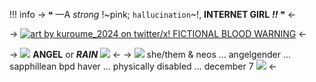 !!! info
	-> ❝ —A *strong* !~pink; `hallucination`~!, **INTERNET GIRL** ***!!*** ❞ <-

-> [![art by kuroume_2024 on twitter/x! FICTIONAL BLOOD WARNING](https://i.postimg.cc/5tnTtnPm/kangel.png)](https://twitter.com/kuroume_1024/status/1510911997285904385) <-
 
-> ![](https://files.catbox.moe/g0qr1s.gif) **ANGEL** or ***RAIN*** ![](https://files.catbox.moe/vp28da.gif) <-
-> ![](https://i.postimg.cc/tJYC5rqM/pixel-1-creds-needed.png) she/them & neos ... angelgender ... sapphillean
bpd haver ... physically disabled ... december 7 ![](https://i.postimg.cc/SR3QtWjN/pixel-2-creds-needed.png) <-